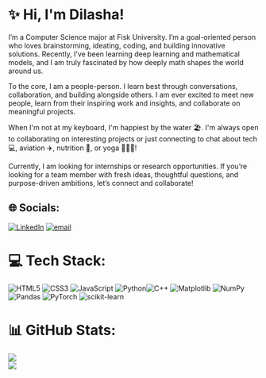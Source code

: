 # ✨ Hi, I'm Dilasha! 
I’m a Computer Science major at Fisk University. I’m a goal-oriented person who loves brainstorming, ideating, coding, and building innovative solutions. Recently, I’ve been learning deep learning and mathematical models, and I am truly fascinated by how deeply math shapes the world around us. 

To the core, I am a people-person. I learn best through conversations, collaboration, and building alongside others. I am ever excited to meet new people, learn from their inspiring work and insights, and collaborate on meaningful projects. 

When I'm not at my keyboard, I'm happiest by the water 🏖. I'm always open to collaborating on interesting projects or just connecting to chat about tech 💻, aviation ✈️, nutrition 🥝, or yoga 🧘🏻‍♀️!

Currently, I am looking for internships or research opportunities. If you’re looking for a team member with fresh ideas, thoughtful questions, and purpose-driven ambitions, let’s connect and collaborate! 


## 🌐 Socials:
[![LinkedIn](https://img.shields.io/badge/LinkedIn-%230077B5.svg?logo=linkedin&logoColor=white)](https://linkedin.com/in/https://www.linkedin.com/in/dilasha-pant-9101851b7/) [![email](https://img.shields.io/badge/Email-D14836?logo=gmail&logoColor=white)](mailto:pantdilasha2@gmail.com) 
<br>

# 💻 Tech Stack:
![HTML5](https://img.shields.io/badge/html5-%23E34F26.svg?style=for-the-badge&logo=html5&logoColor=white) ![CSS3](https://img.shields.io/badge/css3-%231572B6.svg?style=for-the-badge&logo=css3&logoColor=white) ![JavaScript](https://img.shields.io/badge/javascript-%23323330.svg?style=for-the-badge&logo=javascript&logoColor=%23F7DF1E) ![Python](https://img.shields.io/badge/python-3670A0?style=for-the-badge&logo=python&logoColor=ffdd54)![C++](https://img.shields.io/badge/c++-00599C?style=for-the-badge&logo=c%2B%2B&logoColor=white)
![Matplotlib](https://img.shields.io/badge/Matplotlib-%23ffffff.svg?style=for-the-badge&logo=Matplotlib&logoColor=black) ![NumPy](https://img.shields.io/badge/numpy-%23013243.svg?style=for-the-badge&logo=numpy&logoColor=white) ![Pandas](https://img.shields.io/badge/pandas-%23150458.svg?style=for-the-badge&logo=pandas&logoColor=white) ![PyTorch](https://img.shields.io/badge/PyTorch-%23EE4C2C.svg?style=for-the-badge&logo=PyTorch&logoColor=white) ![scikit-learn](https://img.shields.io/badge/scikit--learn-%23F7931E.svg?style=for-the-badge&logo=scikit-learn&logoColor=white)
<br>
# 📊 GitHub Stats:
![](https://github-readme-stats.vercel.app/api?username=P-dilasha-004&theme=dark&hide_border=false&include_all_commits=false&count_private=false)<br/>
![](https://github-readme-stats.vercel.app/api/top-langs/?username=P-dilasha-004&theme=dark&hide_border=false&include_all_commits=false&count_private=false&layout=compact)

<!-- Proudly created with GPRM ( https://gprm.itsvg.in ) -->
